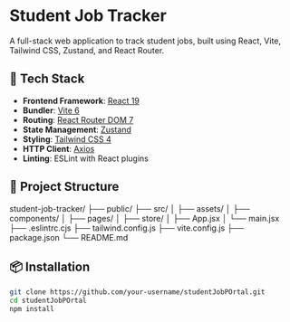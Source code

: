 # Student Job Tracker

A full-stack web application to track student jobs, built using React, Vite, Tailwind CSS, Zustand, and React Router.

## 🚀 Tech Stack

- **Frontend Framework**: [React 19](https://react.dev/)
- **Bundler**: [Vite 6](https://vitejs.dev/)
- **Routing**: [React Router DOM 7](https://reactrouter.com/en/main)
- **State Management**: [Zustand](https://github.com/pmndrs/zustand)
- **Styling**: [Tailwind CSS 4](https://tailwindcss.com/)
- **HTTP Client**: [Axios](https://axios-http.com/)
- **Linting**: ESLint with React plugins

## 📁 Project Structure

student-job-tracker/ ├── public/ ├── src/ │ ├── assets/ │ ├── components/ │ ├── pages/ │ ├── store/ │ ├── App.jsx │ └── main.jsx ├── .eslintrc.cjs ├── tailwind.config.js ├── vite.config.js ├── package.json └── README.md

## 📦 Installation

```bash
git clone https://github.com/your-username/studentJobPOrtal.git
cd studentJobPOrtal
npm install
```
